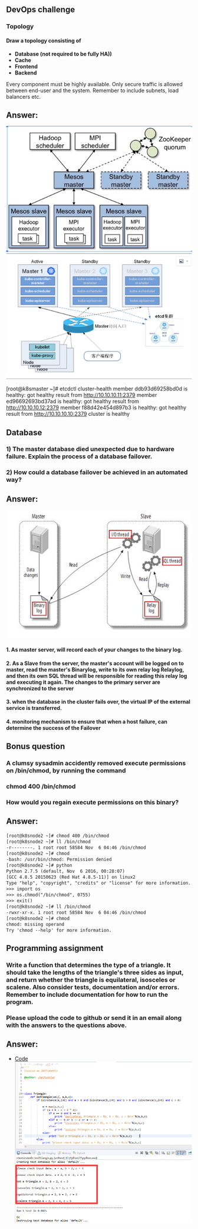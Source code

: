 ## DevOps challenge
### Topology
#### Draw a topology consisting of
- __Database (not required to be fully HA))__
- __Cache__
- __Frontend__
- __Backend__

Every component must be highly available. Only secure traffic is allowed between end-user and
the system. Remember to include subnets, load balancers etc.

## Answer:
![](./image/mesos.png)
![](./image/kubernetes.png)


[root@k8smaster ~]# etcdctl cluster-health
member ddb93d69258bd0d is healthy: got healthy result from http://10.10.10.11:2379
member ed96692693bd37ad is healthy: got healthy result from http://10.10.10.12:2379
member f88d42e454d897b3 is healthy: got healthy result from http://10.10.10.10:2379
cluster is healthy


## Database
### 1) The master database died unexpected due to hardware failure. Explain the process of a database failover.
### 2) How could a database failover be achieved in an automated way?


## Answer:
![](./image/database.png)

#### 1. As master server, will record each of your changes to the binary log.
#### 2. As a Slave from the server, the master's account will be logged on to master, read the master's Binarylog, write to its own relay log Relaylog, and then its own SQL thread will be responsible for reading this relay log and executing it again. The changes to the primary server are synchronized to the server
#### 3. when the database in the cluster fails over, the virtual IP of the external service is transferred.
#### 4. monitoring mechanism to ensure that when a host failure, can determine the success of the Failover


## Bonus question
### A clumsy sysadmin accidently removed execute permissions on /bin/chmod, by running the command
### chmod 400 /bin/chmod
### How would you regain execute permissions on this binary?

## Answer:
```
[root@k8snode2 ~]# chmod 400 /bin/chmod
[root@k8snode2 ~]# ll /bin/chmod
-r--------. 1 root root 58584 Nov  6 04:46 /bin/chmod
[root@k8snode2 ~]# chmod
-bash: /usr/bin/chmod: Permission denied
[root@k8snode2 ~]# python
Python 2.7.5 (default, Nov  6 2016, 00:28:07)
[GCC 4.8.5 20150623 (Red Hat 4.8.5-11)] on linux2
Type "help", "copyright", "credits" or "license" for more information.
>>> import os
>>> os.chmod("/bin/chmod", 0755)
>>> exit()
[root@k8snode2 ~]# ll /bin/chmod
-rwxr-xr-x. 1 root root 58584 Nov  6 04:46 /bin/chmod
[root@k8snode2 ~]# chmod
chmod: missing operand
Try 'chmod --help' for more information.
```

## Programming assignment
### Write a function that determines the type of a triangle. It should take the lengths of the triangle's three sides as input, and return whether the triangle is equilateral, isosceles or scalene. Also consider tests, documentation and/or errors. Remember to include documentation for how to run the program.

### Please upload the code to github or send it in an email along with the answers to the questions above.

## Answer:

+ [Code](https://github.com/xiechuanj/devopsDemo.git)
![](./image/testTriangle.png)
